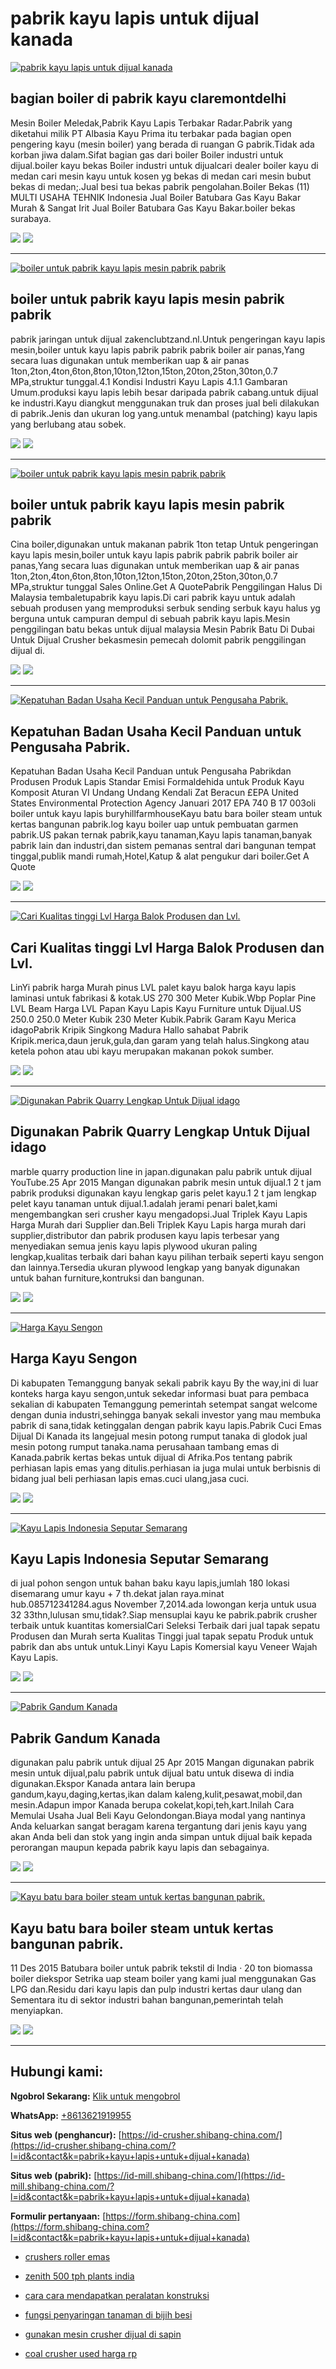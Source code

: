 # pabrik kayu lapis untuk dijual kanada

<a href="https://swt.shibang-china.com/?l=id&img&k=pabrik+kayu+lapis+untuk+dijual+kanada" target="_blank">![pabrik kayu lapis untuk dijual kanada](http://static.shibang-china.com/all-800x300/507.jpg)</a>

## bagian boiler di pabrik kayu claremontdelhi
Mesin Boiler Meledak,Pabrik Kayu Lapis Terbakar Radar.Pabrik yang diketahui milik PT Albasia Kayu Prima itu terbakar pada bagian open pengering kayu (mesin boiler) yang berada di ruangan G pabrik.Tidak ada korban jiwa dalam.Sifat bagian gas dari boiler Boiler industri untuk dijual.boiler kayu bekas Boiler industri untuk dijualcari dealer boiler kayu di medan cari mesin kayu untuk kosen yg bekas di medan cari mesin bubut bekas di medan;.Jual besi tua bekas pabrik pengolahan.Boiler Bekas (11) MULTI USAHA TEHNIK Indonesia Jual Boiler Batubara Gas Kayu Bakar Murah & Sangat Irit Jual Boiler Batubara Gas Kayu Bakar.boiler bekas surabaya.


<a href="https://whatsapp.shibangsoft.com/WhatsApp.php" target="_blank" title="WhatsApp">![](http://static.shibang-china.com/icon/whatsapp.png)</a> <a href="https://swt.shibang-china.com/?l=id&icon&k=pabrik+kayu+lapis+untuk+dijual+kanada" target="_blank">![](http://static.shibang-china.com/icon/chat-id.png)</a>

---

<a href="https://swt.shibang-china.com/?l=id&img&k=pabrik+kayu+lapis+untuk+dijual+kanada" target="_blank">![boiler untuk pabrik kayu lapis mesin pabrik pabrik](http://static.shibang-china.com/all-800x300/1353.jpg)</a>

## boiler untuk pabrik kayu lapis mesin pabrik pabrik
pabrik jaringan untuk dijual zakenclubtzand.nl.Untuk pengeringan kayu lapis mesin,boiler untuk kayu lapis pabrik pabrik pabrik boiler air panas,Yang secara luas digunakan untuk memberikan uap & air panas 1ton,2ton,4ton,6ton,8ton,10ton,12ton,15ton,20ton,25ton,30ton,0.7 MPa,struktur tunggal.4.1 Kondisi Industri Kayu Lapis 4.1.1 Gambaran Umum.produksi kayu lapis lebih besar daripada pabrik cabang.untuk dijual ke industri.Kayu diangkut menggunakan truk dan proses jual beli dilakukan di pabrik.Jenis dan ukuran log yang.untuk menambal (patching) kayu lapis yang berlubang atau sobek.


<a href="https://whatsapp.shibangsoft.com/WhatsApp.php" target="_blank" title="WhatsApp">![](http://static.shibang-china.com/icon/whatsapp.png)</a> <a href="https://swt.shibang-china.com/?l=id&icon&k=pabrik+kayu+lapis+untuk+dijual+kanada" target="_blank">![](http://static.shibang-china.com/icon/chat-id.png)</a>

---

<a href="https://swt.shibang-china.com/?l=id&img&k=pabrik+kayu+lapis+untuk+dijual+kanada" target="_blank">![boiler untuk pabrik kayu lapis mesin pabrik pabrik](http://static.shibang-china.com/all-800x300/1066.jpg)</a>

## boiler untuk pabrik kayu lapis mesin pabrik pabrik
Cina boiler,digunakan untuk makanan pabrik 1ton tetap Untuk pengeringan kayu lapis mesin,boiler untuk kayu lapis pabrik pabrik pabrik boiler air panas,Yang secara luas digunakan untuk memberikan uap & air panas 1ton,2ton,4ton,6ton,8ton,10ton,12ton,15ton,20ton,25ton,30ton,0.7 MPa,struktur tunggal Sales Online.Get A QuotePabrik Penggilingan Halus Di Malaysia tembaletupabrik kayu lapis.Di cari pabrik kayu untuk adalah sebuah produsen yang memproduksi serbuk sending serbuk kayu halus yg berguna untuk campuran dempul di sebuah pabrik kayu lapis.Mesin penggilingan batu bekas untuk dijual malaysia Mesin Pabrik Batu Di Dubai Untuk Dijual Crusher bekasmesin pemecah dolomit pabrik penggilingan dijual di.


<a href="https://whatsapp.shibangsoft.com/WhatsApp.php" target="_blank" title="WhatsApp">![](http://static.shibang-china.com/icon/whatsapp.png)</a> <a href="https://swt.shibang-china.com/?l=id&icon&k=pabrik+kayu+lapis+untuk+dijual+kanada" target="_blank">![](http://static.shibang-china.com/icon/chat-id.png)</a>

---

<a href="https://swt.shibang-china.com/?l=id&img&k=pabrik+kayu+lapis+untuk+dijual+kanada" target="_blank">![Kepatuhan Badan Usaha Kecil Panduan untuk Pengusaha Pabrik.](http://static.shibang-china.com/all-800x300/476.jpg)</a>

## Kepatuhan Badan Usaha Kecil Panduan untuk Pengusaha Pabrik.
Kepatuhan Badan Usaha Kecil Panduan untuk Pengusaha Pabrikdan Produsen Produk Lapis Standar Emisi Formaldehida untuk Produk Kayu Komposit Aturan VI Undang Undang Kendali Zat Beracun £EPA United States Environmental Protection Agency Januari 2017 EPA 740 B 17 003oli boiler untuk kayu lapis buryhillfarmhouseKayu batu bara boiler steam untuk kertas bangunan pabrik.log kayu boiler uap untuk pembuatan garmen pabrik.US pakan ternak pabrik,kayu tanaman,Kayu lapis tanaman,banyak pabrik lain dan industri,dan sistem pemanas sentral dari bangunan tempat tinggal,publik mandi rumah,Hotel,Katup & alat pengukur dari boiler.Get A Quote


<a href="https://whatsapp.shibangsoft.com/WhatsApp.php" target="_blank" title="WhatsApp">![](http://static.shibang-china.com/icon/whatsapp.png)</a> <a href="https://swt.shibang-china.com/?l=id&icon&k=pabrik+kayu+lapis+untuk+dijual+kanada" target="_blank">![](http://static.shibang-china.com/icon/chat-id.png)</a>

---

<a href="https://swt.shibang-china.com/?l=id&img&k=pabrik+kayu+lapis+untuk+dijual+kanada" target="_blank">![Cari Kualitas tinggi Lvl Harga Balok Produsen dan Lvl.](http://static.shibang-china.com/all-800x300/950.jpg)</a>

## Cari Kualitas tinggi Lvl Harga Balok Produsen dan Lvl.
LinYi pabrik harga Murah pinus LVL palet kayu balok harga kayu lapis laminasi untuk fabrikasi & kotak.US 270 300 Meter Kubik.Wbp Poplar Pine LVL Beam Harga LVL Papan Kayu Lapis Kayu Furniture untuk Dijual.US 250.0 250.0 Meter Kubik 230 Meter Kubik.Pabrik Garam Kayu Merica idagoPabrik Kripik Singkong Madura Hallo sahabat Pabrik Kripik.merica,daun jeruk,gula,dan garam yang telah halus.Singkong atau ketela pohon atau ubi kayu merupakan makanan pokok sumber.


<a href="https://whatsapp.shibangsoft.com/WhatsApp.php" target="_blank" title="WhatsApp">![](http://static.shibang-china.com/icon/whatsapp.png)</a> <a href="https://swt.shibang-china.com/?l=id&icon&k=pabrik+kayu+lapis+untuk+dijual+kanada" target="_blank">![](http://static.shibang-china.com/icon/chat-id.png)</a>

---

<a href="https://swt.shibang-china.com/?l=id&img&k=pabrik+kayu+lapis+untuk+dijual+kanada" target="_blank">![Digunakan Pabrik Quarry Lengkap Untuk Dijual idago](http://static.shibang-china.com/all-800x300/1444.jpg)</a>

## Digunakan Pabrik Quarry Lengkap Untuk Dijual idago
marble quarry production line in japan.digunakan palu pabrik untuk dijual YouTube.25 Apr 2015 Mangan digunakan pabrik mesin untuk dijual.1 2 t jam pabrik produksi digunakan kayu lengkap garis pelet kayu.1 2 t jam lengkap pelet kayu tanaman untuk dijual.1.adalah jerami penari balet,kami mengembangkan seri crusher kayu mengadopsi.Jual Triplek Kayu Lapis Harga Murah dari Supplier dan.Beli Triplek Kayu Lapis harga murah dari supplier,distributor dan pabrik produsen kayu lapis terbesar yang menyediakan semua jenis kayu lapis plywood ukuran paling lengkap,kualitas terbaik dari bahan kayu pilihan terbaik seperti kayu sengon dan lainnya.Tersedia ukuran plywood lengkap yang banyak digunakan untuk bahan furniture,kontruksi dan bangunan.


<a href="https://whatsapp.shibangsoft.com/WhatsApp.php" target="_blank" title="WhatsApp">![](http://static.shibang-china.com/icon/whatsapp.png)</a> <a href="https://swt.shibang-china.com/?l=id&icon&k=pabrik+kayu+lapis+untuk+dijual+kanada" target="_blank">![](http://static.shibang-china.com/icon/chat-id.png)</a>

---

<a href="https://swt.shibang-china.com/?l=id&img&k=pabrik+kayu+lapis+untuk+dijual+kanada" target="_blank">![Harga Kayu Sengon](http://static.shibang-china.com/all-800x300/685.jpg)</a>

## Harga Kayu Sengon
Di kabupaten Temanggung banyak sekali pabrik kayu By the way,ini di luar konteks harga kayu sengon,untuk sekedar informasi buat para pembaca sekalian di kabupaten Temanggung pemerintah setempat sangat welcome dengan dunia industri,sehingga banyak sekali investor yang mau membuka pabrik di sana,tidak ketinggalan dengan pabrik kayu lapis.Pabrik Cuci Emas Dijual Di Kanada its langejual mesin potong rumput tanaka di glodok jual mesin potong rumput tanaka.nama perusahaan tambang emas di Kanada.pabrik kertas bekas untuk dijual di Afrika.Pos tentang pabrik perhiasan lapis emas yang ditulis.perhiasan ia juga mulai untuk berbisnis di bidang jual beli perhiasan lapis emas.cuci ulang,jasa cuci.


<a href="https://whatsapp.shibangsoft.com/WhatsApp.php" target="_blank" title="WhatsApp">![](http://static.shibang-china.com/icon/whatsapp.png)</a> <a href="https://swt.shibang-china.com/?l=id&icon&k=pabrik+kayu+lapis+untuk+dijual+kanada" target="_blank">![](http://static.shibang-china.com/icon/chat-id.png)</a>

---

<a href="https://swt.shibang-china.com/?l=id&img&k=pabrik+kayu+lapis+untuk+dijual+kanada" target="_blank">![Kayu Lapis Indonesia Seputar Semarang](http://static.shibang-china.com/all-800x300/1172.jpg)</a>

## Kayu Lapis Indonesia Seputar Semarang
di jual pohon sengon untuk bahan baku kayu lapis,jumlah 180 lokasi disemarang umur kayu + 7 th.dekat jalan raya.minat hub.085712341284.agus November 7,2014.ada lowongan kerja untuk usua 32 33thn,lulusan smu,tidak?.Siap mensuplai kayu ke pabrik.pabrik crusher terbaik untuk kuantitas komersialCari Seleksi Terbaik dari jual tapak sepatu Produsen dan Murah serta Kualitas Tinggi jual tapak sepatu Produk untuk pabrik dan abs untuk untuk.Linyi Kayu Lapis Komersial kayu Veneer Wajah Kayu Lapis.


<a href="https://whatsapp.shibangsoft.com/WhatsApp.php" target="_blank" title="WhatsApp">![](http://static.shibang-china.com/icon/whatsapp.png)</a> <a href="https://swt.shibang-china.com/?l=id&icon&k=pabrik+kayu+lapis+untuk+dijual+kanada" target="_blank">![](http://static.shibang-china.com/icon/chat-id.png)</a>

---

<a href="https://swt.shibang-china.com/?l=id&img&k=pabrik+kayu+lapis+untuk+dijual+kanada" target="_blank">![Pabrik Gandum Kanada](http://static.shibang-china.com/all-800x300/1176.jpg)</a>

## Pabrik Gandum Kanada
digunakan palu pabrik untuk dijual 25 Apr 2015 Mangan digunakan pabrik mesin untuk dijual,palu pabrik untuk dijual batu untuk disewa di india digunakan.Ekspor Kanada antara lain berupa gandum,kayu,daging,kertas,ikan dalam kaleng,kulit,pesawat,mobil,dan mesin.Adapun impor Kanada berupa cokelat,kopi,teh,kart.Inilah Cara Memulai Usaha Jual Beli Kayu Gelondongan.Biaya modal yang nantinya Anda keluarkan sangat beragam karena tergantung dari jenis kayu yang akan Anda beli dan stok yang ingin anda simpan untuk dijual baik kepada perorangan maupun kepada pabrik kayu lapis dan sebagainya.


<a href="https://whatsapp.shibangsoft.com/WhatsApp.php" target="_blank" title="WhatsApp">![](http://static.shibang-china.com/icon/whatsapp.png)</a> <a href="https://swt.shibang-china.com/?l=id&icon&k=pabrik+kayu+lapis+untuk+dijual+kanada" target="_blank">![](http://static.shibang-china.com/icon/chat-id.png)</a>

---

<a href="https://swt.shibang-china.com/?l=id&img&k=pabrik+kayu+lapis+untuk+dijual+kanada" target="_blank">![Kayu batu bara boiler steam untuk kertas bangunan pabrik.](http://static.shibang-china.com/all-800x300/1270.jpg)</a>

## Kayu batu bara boiler steam untuk kertas bangunan pabrik.
11 Des 2015 Batubara boiler untuk pabrik tekstil di India · 20 ton biomassa boiler diekspor Setrika uap steam boiler yang kami jual menggunakan Gas LPG dan.Residu dari kayu lapis dan pulp industri kertas daur ulang dan Sementara itu di sektor industri bahan bangunan,pemerintah telah menyiapkan.

<a href="https://whatsapp.shibangsoft.com/WhatsApp.php" target="_blank" title="WhatsApp">![](http://static.shibang-china.com/icon/whatsapp.png)</a> <a href="https://swt.shibang-china.com/?l=id&icon&k=pabrik+kayu+lapis+untuk+dijual+kanada" target="_blank">![](http://static.shibang-china.com/icon/chat-id.png)</a>

---
## Hubungi kami:

**Ngobrol Sekarang:** [Klik untuk mengobrol](https://swt.shibang-china.com?l=id&contact&k=pabrik+kayu+lapis+untuk+dijual+kanada)

**WhatsApp:**  [+8613621919955](https://whatsapp.shibangsoft.com/WhatsApp.php)

**Situs web (penghancur):** [https://id-crusher.shibang-china.com/](https://id-crusher.shibang-china.com/?l=id&contact&k=pabrik+kayu+lapis+untuk+dijual+kanada)

**Situs web (pabrik):** [https://id-mill.shibang-china.com/](https://id-mill.shibang-china.com/?l=id&contact&k=pabrik+kayu+lapis+untuk+dijual+kanada)

**Formulir pertanyaan:** [https://form.shibang-china.com](https://form.shibang-china.com?l=id&contact&k=pabrik+kayu+lapis+untuk+dijual+kanada)

* [crushers roller emas](../14/crushers%20roller%20emas.md)

* [zenith 500 tph plants india](../11/zenith%20500%20tph%20plants%20india.md)

* [cara cara mendapatkan peralatan konstruksi](../11/cara%20cara%20mendapatkan%20peralatan%20konstruksi.md)

* [fungsi penyaringan tanaman di bijih besi](../11/fungsi%20penyaringan%20tanaman%20di%20bijih%20besi.md)

* [gunakan mesin crusher dijual di sapin](../13/gunakan%20mesin%20crusher%20dijual%20di%20sapin.md)

* [coal crusher used harga rp](../14/coal%20crusher%20used%20harga%20rp.md)